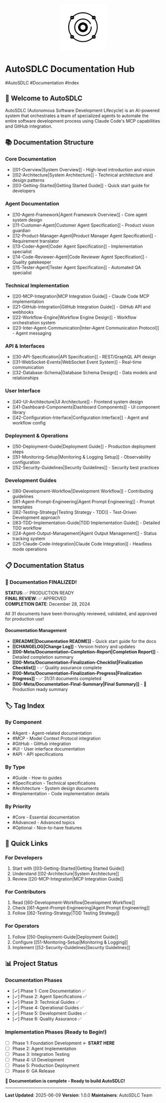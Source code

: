 <div align="center">
  <img src="../public/images/AutoSDLC_Logo.svg" alt="AutoSDLC Logo" width="150">
</div>

# AutoSDLC Documentation Hub

#AutoSDLC #Documentation #Index

## 🚀 Welcome to AutoSDLC

AutoSDLC (Autonomous Software Development Lifecycle) is an AI-powered system that orchestrates a team of specialized agents to automate the entire software development process using Claude Code's MCP capabilities and GitHub integration.

## 📚 Documentation Structure

### Core Documentation
- [[01-Overview|System Overview]] - High-level introduction and vision
- [[02-Architecture|System Architecture]] - Technical architecture and design patterns
- [[03-Getting-Started|Getting Started Guide]] - Quick start guide for developers

### Agent Documentation
- [[10-Agent-Framework|Agent Framework Overview]] - Core agent system design
- [[11-Customer-Agent|Customer Agent Specification]] - Product vision guardian
- [[12-Product-Manager-Agent|Product Manager Agent Specification]] - Requirement translator
- [[13-Coder-Agent|Coder Agent Specification]] - Implementation specialist
- [[14-Code-Reviewer-Agent|Code Reviewer Agent Specification]] - Quality gatekeeper
- [[15-Tester-Agent|Tester Agent Specification]] - Automated QA specialist

### Technical Implementation
- [[20-MCP-Integration|MCP Integration Guide]] - Claude Code MCP implementation
- [[21-GitHub-Integration|GitHub Integration Guide]] - GitHub API and webhooks
- [[22-Workflow-Engine|Workflow Engine Design]] - Workflow orchestration system
- [[23-Inter-Agent-Communication|Inter-Agent Communication Protocol]] - Agent messaging

### API & Interfaces
- [[30-API-Specification|API Specification]] - REST/GraphQL API design
- [[31-WebSocket-Events|WebSocket Event System]] - Real-time communication
- [[32-Database-Schema|Database Schema Design]] - Data models and relationships

### User Interface
- [[40-UI-Architecture|UI Architecture]] - Frontend system design
- [[41-Dashboard-Components|Dashboard Components]] - UI component library
- [[42-Configuration-Interface|Configuration Interface]] - Agent and workflow config

### Deployment & Operations
- [[50-Deployment-Guide|Deployment Guide]] - Production deployment steps
- [[51-Monitoring-Setup|Monitoring & Logging Setup]] - Observability configuration
- [[52-Security-Guidelines|Security Guidelines]] - Security best practices

### Development Guides
- [[60-Development-Workflow|Development Workflow]] - Contributing guidelines
- [[61-Agent-Prompt-Engineering|Agent Prompt Engineering]] - Prompt templates
- [[62-Testing-Strategy|Testing Strategy - TDD]] - Test-Driven Development approach
- [[63-TDD-Implementation-Guide|TDD Implementation Guide]] - Detailed TDD workflow
- [[24-Agent-Output-Management|Agent Output Management]] - Status tracking system
- [[25-Claude-Code-Integration|Claude Code Integration]] - Headless mode operations

## 📋 Documentation Status

### 🎉 Documentation FINALIZED!

**STATUS**: ✅ PRODUCTION READY  
**FINAL REVIEW**: ✅ APPROVED  
**COMPLETION DATE**: December 28, 2024

All 31 documents have been thoroughly reviewed, validated, and approved for production use!

#### Documentation Management
- **[[README|Documentation README]]** - Quick start guide for the docs
- **[[CHANGELOG|Change Log]]** - Version history and updates
- **[[00-Meta/Documentation-Completion-Report|Completion Report]]** - Detailed completion summary
- **[[00-Meta/Documentation-Finalization-Checklist|Finalization Checklist]]** - ✅ Quality assurance complete
- **[[00-Meta/Documentation-Finalization-Progress|Finalization Progress]]** - ✅ 31/31 documents completed
- **[[00-Meta/Documentation-Final-Summary|Final Summary]]** - 🎉 Production ready summary

## 🏷️ Tag Index

### By Component
- #Agent - Agent-related documentation
- #MCP - Model Context Protocol integration
- #GitHub - GitHub integration
- #UI - User interface documentation
- #API - API specifications

### By Type
- #Guide - How-to guides
- #Specification - Technical specifications
- #Architecture - System design documents
- #Implementation - Code implementation details

### By Priority
- #Core - Essential documentation
- #Advanced - Advanced topics
- #Optional - Nice-to-have features

## 🎯 Quick Links

### For Developers
1. Start with [[03-Getting-Started|Getting Started Guide]]
2. Understand [[02-Architecture|System Architecture]]
3. Review [[20-MCP-Integration|MCP Integration Guide]]

### For Contributors
1. Read [[60-Development-Workflow|Development Workflow]]
2. Check [[61-Agent-Prompt-Engineering|Agent Prompt Engineering]]
3. Follow [[62-Testing-Strategy|TDD Testing Strategy]]

### For Operators
1. Follow [[50-Deployment-Guide|Deployment Guide]]
2. Configure [[51-Monitoring-Setup|Monitoring & Logging]]
3. Implement [[52-Security-Guidelines|Security Guidelines]]

## 📊 Project Status

### Documentation Phases
- [✓] Phase 1: Core Documentation ✅
- [✓] Phase 2: Agent Specifications ✅
- [✓] Phase 3: Technical Guides ✅
- [✓] Phase 4: Operational Guides ✅
- [✓] Phase 5: Development Guides ✅
- [✓] Phase 6: Quality Assurance ✅

### Implementation Phases (Ready to Begin!)
- [ ] Phase 1: Foundation Development ← **START HERE**
- [ ] Phase 2: Agent Implementation
- [ ] Phase 3: Integration Testing
- [ ] Phase 4: UI Development
- [ ] Phase 5: Production Deployment
- [ ] Phase 6: GA Release

**🚀 Documentation is complete - Ready to build AutoSDLC!**

---

**Last Updated**: 2025-06-09
**Version**: 1.0.0
**Maintainers**: AutoSDLC Team